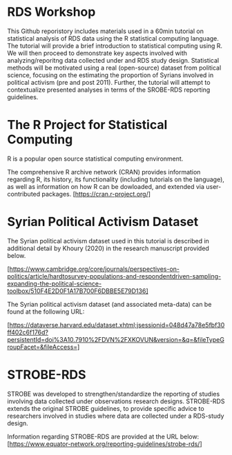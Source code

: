 # RDS Workshop

This Github reporistory includes materials used in a 60min tutorial on statistical analysis of RDS data using the R statistical computing language. The tutorial will provide a brief introduction to statistical computing using R. We will then proceed to demonstrate key aspects involved with analyzing/reporitng data collected under and RDS study design. Statistical methods will be motivated using a real (open-source) dataset from political science, focusing on the estimating the proportion of Syrians involved in political activism (pre and post 2011). Further, the tutorial will attempt to contextualize presented analyses in terms of the SROBE-RDS reporting guidelines.

# The R Project for Statistical Computing

R is a popular open source statistical computing environment. 

The comprehensive R archive network (CRAN) provides information regarding R, its history, its functionality (including tutorials on the language), as well as information on how R can be dowloaded, and extended via user-contributed packages. [https://cran.r-project.org/]

# Syrian Political Activism Dataset

The Syrian political activism dataset used in this tutorial is described in additional detail by Khoury (2020) in the research manuscript provided below.

[https://www.cambridge.org/core/journals/perspectives-on-politics/article/hardtosurvey-populations-and-respondentdriven-sampling-expanding-the-political-science-toolbox/510F4E2D0F1A17B700F6DBBE5E79D136]

The Syrian political activism dataset (and associated meta-data) can be found at the following URL:

[https://dataverse.harvard.edu/dataset.xhtml;jsessionid=048d47a78e5fbf30ff402c6f176d?persistentId=doi%3A10.7910%2FDVN%2FXKOVUN&version=&q=&fileTypeGroupFacet=&fileAccess=]

# STROBE-RDS

STROBE was developed to strengthen/standardize the reporting of studies involving data collected under observations research designs. STROBE-RDS extends the original STROBE guidelines, to provide specific advice to researchers involved in studies where data are collected under a RDS-study design. 

Information regarding STROBE-RDS are provided at the URL below: [https://www.equator-network.org/reporting-guidelines/strobe-rds/]

